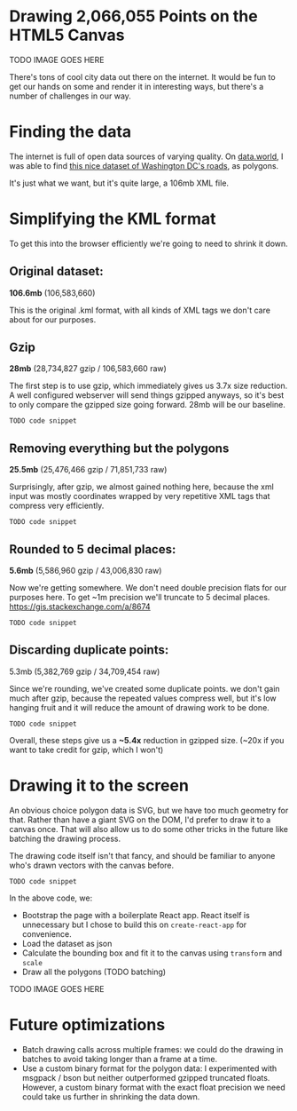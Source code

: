 # Drawing 2,066,055 Points on the HTML5 Canvas

TODO IMAGE GOES HERE

There's tons of cool city data out there on the internet. It would be fun to get our hands on some and render it in interesting ways, but there's a number of challenges in our way.

# Finding the data

The internet is full of open data sources of varying quality. On [data.world](https://data.world/datasets/road), I was able to find [this nice dataset of Washington DC's roads](https://opendata.dc.gov/datasets/56907f9cbad545a8bf2cdcd96365f7a2_9), as polygons.

It's just what we want, but it's quite large, a 106mb XML file.

# Simplifying the KML format

To get this into the browser efficiently we're going to need to shrink it down.

## Original dataset:

**106.6mb** (106,583,660)

This is the original .kml format, with all kinds of XML tags we don't care about for our purposes.

## Gzip

**28mb** (28,734,827 gzip / 106,583,660 raw)

The first step is to use gzip, which immediately gives us 3.7x size reduction. A well configured webserver will send things gzipped anyways, so it's best to only compare the gzipped size going forward. 28mb will be our baseline.

```
TODO code snippet
```

## Removing everything but the polygons

**25.5mb** (25,476,466 gzip / 71,851,733 raw)

Surprisingly, after gzip, we almost gained nothing here, because the xml input was mostly coordinates wrapped by very repetitive XML tags that compress very efficiently.

```
TODO code snippet
```

## Rounded to 5 decimal places:

**5.6mb** (5,586,960 gzip / 43,006,830 raw)

Now we're getting somewhere. We don't need double precision flats for our purposes here. To get ~1m precision we'll truncate to 5 decimal places. https://gis.stackexchange.com/a/8674

```
TODO code snippet
```

## Discarding duplicate points:

5.3mb (5,382,769 gzip / 34,709,454 raw)

Since we're rounding, we've created some duplicate points. we don't gain much after gzip, because the repeated values compress well, but it's low hanging fruit and it will reduce the amount of drawing work to be done.

```
TODO code snippet
```

Overall, these steps give us a **~5.4x** reduction in gzipped size. (~20x if you want to take credit for gzip, which I won't)

# Drawing it to the screen

An obvious choice polygon data is SVG, but we have too much geometry for that. Rather than have a giant SVG on the DOM, I'd prefer to draw it to a canvas once. That will also allow us to do some other tricks in the future like batching the drawing process.

The drawing code itself isn't that fancy, and should be familiar to anyone who's drawn vectors with the canvas before.

```
TODO code snippet
```

In the above code, we:
- Bootstrap the page with a boilerplate React app. React itself is unnecessary but I chose to build this on `create-react-app` for convenience.
- Load the dataset as json
- Calculate the bounding box and fit it to the canvas using `transform` and `scale`
- Draw all the polygons (TODO batching)

TODO IMAGE GOES HERE

# Future optimizations

- Batch drawing calls across multiple frames: we could do the drawing in batches to avoid taking longer than a frame at a time.
- Use a custom binary format for the polygon data: I experimented with msgpack / bson but neither outperformed gzipped truncated floats. However, a custom binary format with the exact float precision we need could take us further in shrinking the data down.
